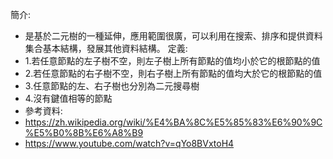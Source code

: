 簡介:
- 是基於二元樹的一種延伸，應用範圍很廣，可以利用在搜索、排序和提供資料集合基本結構，發展其他資料結構。
定義:
- 1.若任意節點的左子樹不空，則左子樹上所有節點的值均小於它的根節點的值
- 2.若任意節點的右子樹不空，則右子樹上所有節點的值均大於它的根節點的值
- 3.任意節點的左、右子樹也分別為二元搜尋樹
- 4.沒有鍵值相等的節點
- 參考資料:
- https://zh.wikipedia.org/wiki/%E4%BA%8C%E5%85%83%E6%90%9C%E5%B0%8B%E6%A8%B9
- https://www.youtube.com/watch?v=qYo8BVxtoH4
